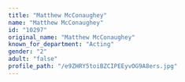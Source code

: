 ```yaml
---
title: "Matthew McConaughey"
name: "Matthew McConaughey"
id: "10297"
original_name: "Matthew McConaughey"
known_for_department: "Acting"
gender: "2"
adult: "false"
profile_path: "/e9ZHRY5toiBZCIPEEyvOG9A8ers.jpg"
---
```

